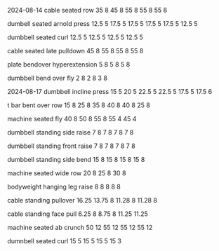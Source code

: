 2024-08-14
cable seated row
35 8
45 8
55 8
55 8
55 8

dumbell seated arnold press
12.5 5
17.5 5
17.5 5
17.5 5
17.5 5
12.5 5

dumbbell seated curl
12.5 5
12.5 5
12.5 5
12.5 5

cable seated late pulldown
45 8
55 8
55 8
55 8

plate bendover hyperextension
5 8
5 8
5 8

dumbbell bend over fly
2 8
2 8
3 8


2024-08-17
dumbbell incline press
15 5
20 5
22.5 5
22.5 5
17.5 5
17.5 6

t bar bent over row
15 8
25 8
35 8
40 8
40 8
25 8

machine seated fly
40 8
50 8
55 8
55 4
45 4

dumbbell standing side raise
7 8
7 8
7 8
7 8

dumbbell standing front raise
7 8
7 8
7 8
7 8

dumbbell standing side bend
15 8
15 8
15 8
15 8

machine seated wide row
20 8
25 8
30 8

bodyweight hanging leg raise
8
8
8
8
8

cable standing pullover
16.25
13.75 8
11.28 8
11.28 8

cable standing face pull
6.25 8
8.75 8
11.25
11.25

machine seated ab crunch
50 12
55 12
55 12
55 12

dumnbell seated curl
15 5
15 5
15 5
15 3
